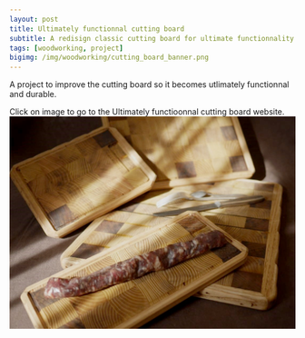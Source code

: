 ```yaml
---
layout: post
title: Ultimately functionnal cutting board
subtitle: A redisign classic cutting board for ultimate functionnality and durability
tags: [woodworking, project]
bigimg: /img/woodworking/cutting_board_banner.png
---
```

A project to improve the cutting board so it becomes utlimately functionnal and durable.

Click on image to go to the Ultimately functioonnal cutting board website.
[![ultimately functionnal cutting board](/img/woodworking/cutting_board_finished.jpg)](/ultimately_functionnal_cutting_board)